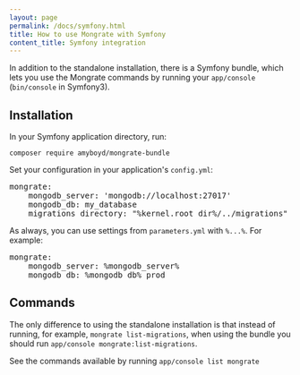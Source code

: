 ```yaml
---
layout: page
permalink: /docs/symfony.html
title: How to use Mongrate with Symfony
content_title: Symfony integration
---
```


In addition to the standalone installation, there is a Symfony bundle, which lets you use the
Mongrate commands by running your `app/console` (`bin/console` in Symfony3).

Installation
------------

In your Symfony application directory, run:

`composer require amyboyd/mongrate-bundle`

Set your configuration in your application's `config.yml`:

<pre>
mongrate:
    mongodb_server: 'mongodb://localhost:27017'
    mongodb_db: my_database
    migrations_directory: "%kernel.root_dir%/../migrations"
</pre>

As always, you can use settings from `parameters.yml` with `%...%`. For example:

<pre>
mongrate:
    mongodb_server: %mongodb_server%
    mongodb_db: %mongodb_db%_prod
</pre>

Commands
--------

The only difference to using the standalone installation is that instead of running, for example,
`mongrate list-migrations`, when using the bundle you should run
`app/console mongrate:list-migrations`.

See the commands available by running `app/console list mongrate`
